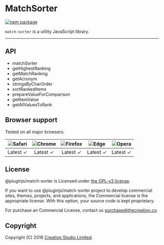 # MatchSorter

[![npm package](https://img.shields.io/npm/v/@pluginjs/match-sorter.svg)](https://www.npmjs.com/package/@pluginjs/match-sorter)

`match-sorter` is a utility JavaScript library.

---

## API

- matchSorter
- getHighestRanking
- getMatchRanking
- getAcronym
- stringsByCharOrder
- sortRankedItems
- prepareValueForComparison
- getItemValue
- getAllValuesToRank

## Browser support

Tested on all major browsers.

| <img src="https://raw.githubusercontent.com/alrra/browser-logos/master/src/safari/safari_32x32.png" alt="Safari"> | <img src="https://raw.githubusercontent.com/alrra/browser-logos/master/src/chrome/chrome_32x32.png" alt="Chrome"> | <img src="https://raw.githubusercontent.com/alrra/browser-logos/master/src/firefox/firefox_32x32.png" alt="Firefox"> | <img src="https://raw.githubusercontent.com/alrra/browser-logos/master/src/edge/edge_32x32.png" alt="Edge"> | <img src="https://raw.githubusercontent.com/alrra/browser-logos/master/src/opera/opera_32x32.png" alt="Opera"> |
|:--:|:--:|:--:|:--:|:--:|
| Latest ✓ | Latest ✓ | Latest ✓ | Latest ✓ | Latest ✓ |

## License

@pluginjs/match-sorter is Licensed under [the GPL-v3 license](LICENSE).

If you want to use @pluginjs/match-sorter project to develop commercial sites, themes, projects, and applications, the Commercial license is the appropriate license. With this option, your source code is kept proprietary.

For purchase an Commercial License, contact us purchase@thecreation.co.

## Copyright

Copyright (C) 2018 [Creation Studio Limited](creationstudio.com).